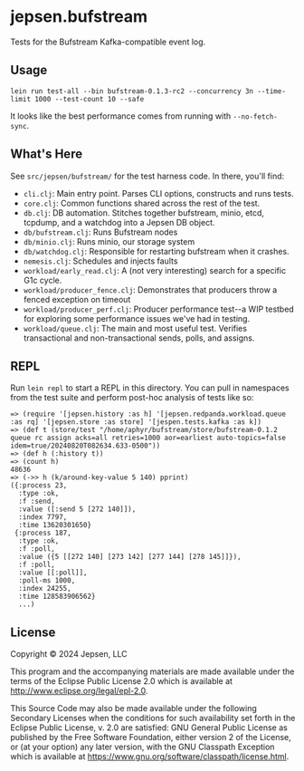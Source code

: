 # jepsen.bufstream

Tests for the Bufstream Kafka-compatible event log.

## Usage

```
lein run test-all --bin bufstream-0.1.3-rc2 --concurrency 3n --time-limit 1000 --test-count 10 --safe
```

It looks like the best performance comes from running with `--no-fetch-sync`.

## What's Here

See `src/jepsen/bufstream/` for the test harness code. In there, you'll find:

- `cli.clj`: Main entry point. Parses CLI options, constructs and runs tests.
- `core.clj`: Common functions shared across the rest of the test.
- `db.clj`: DB automation. Stitches together bufstream, minio, etcd, tcpdump, and a watchdog into a Jepsen DB object.
- `db/bufstream.clj`: Runs Bufstream nodes
- `db/minio.clj`: Runs minio, our storage system
- `db/watchdog.clj`: Responsible for restarting bufstream when it crashes.
- `nemesis.clj`: Schedules and injects faults
- `workload/early_read.clj`: A (not very interesting) search for a specific G1c cycle.
- `workload/producer_fence.clj`: Demonstrates that producers throw a fenced exception on timeout
- `workload/producer_perf.clj`: Producer performance test--a WIP testbed for exploring some performance issues we've had in testing.
- `workload/queue.clj`: The main and most useful test. Verifies transactional and non-transactional sends, polls, and assigns.

## REPL

Run `lein repl` to start a REPL in this directory. You can pull in namespaces from the test suite and perform post-hoc analysis of tests like so:

```
=> (require '[jepsen.history :as h] '[jepsen.redpanda.workload.queue :as rq] '[jepsen.store :as store] '[jespen.tests.kafka :as k])
=> (def t (store/test "/home/aphyr/bufstream/store/bufstream-0.1.2 queue rc assign acks=all retries=1000 aor=earliest auto-topics=false idem=true/20240820T082634.633-0500"))
=> (def h (:history t))
=> (count h)
48636
=> (->> h (k/around-key-value 5 140) pprint)
({:process 23,
  :type :ok,
  :f :send,
  :value ([:send 5 [272 140]]),
  :index 7797,
  :time 13620301650}
 {:process 187,
  :type :ok,
  :f :poll,
  :value ({5 [[272 140] [273 142] [277 144] [278 145]]}),
  :f :poll,
  :value [[:poll]],
  :poll-ms 1000,
  :index 24255,
  :time 128583906562}
  ...)
```

## License

Copyright © 2024 Jepsen, LLC

This program and the accompanying materials are made available under the
terms of the Eclipse Public License 2.0 which is available at
http://www.eclipse.org/legal/epl-2.0.

This Source Code may also be made available under the following Secondary
Licenses when the conditions for such availability set forth in the Eclipse
Public License, v. 2.0 are satisfied: GNU General Public License as published by
the Free Software Foundation, either version 2 of the License, or (at your
option) any later version, with the GNU Classpath Exception which is available
at https://www.gnu.org/software/classpath/license.html.
